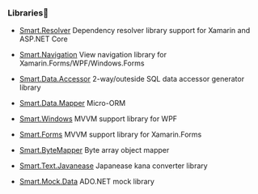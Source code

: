 ### Libraries🔭

- [Smart.Resolver](https://github.com/usausa/Smart-Net-Resolver) Dependency resolver library support for Xamarin and ASP.NET Core
- [Smart.Navigation](https://github.com/usausa/Smart-Net-Navigation) View navigation library for Xamarin.Forms/WPF/Windows.Forms
- [Smart.Data.Accessor](https://github.com/usausa/Smart-Net-Data-Accessor) 2-way/outeside SQL data accessor generator library
- [Smart.Data.Mapper](https://github.com/usausa/Smart-Net-Data-Mapper) Micro-ORM

- [Smart.Windows](https://github.com/usausa/Smart-Net-Windows) MVVM support library for WPF
- [Smart.Forms](https://github.com/usausa/Smart-Net-Forms) MVVM support library for Xamarin.Forms

- [Smart.ByteMapper](https://github.com/usausa/Smart-Net-ByteMapper) Byte array object mapper
- [Smart.Text.Javanease](https://github.com/usausa/Smart-Net-Text-Japanese) Japanease kana converter library
- [Smart.Mock.Data](https://github.com/usausa/Smart-Net-Mock-Data) ADO.NET mock library


<!--
**usausa/usausa** is a ✨ _special_ ✨ repository because its `README.md` (this file) appears on your GitHub profile.

Here are some ideas to get you started:

- 🔭 I’m currently working on ...
- 🌱 I’m currently learning ...
- 👯 I’m looking to collaborate on ...
- 🤔 I’m looking for help with ...
- 💬 Ask me about ...
- 📫 How to reach me: ...
- 😄 Pronouns: ...
- ⚡ Fun fact: ...
-->
